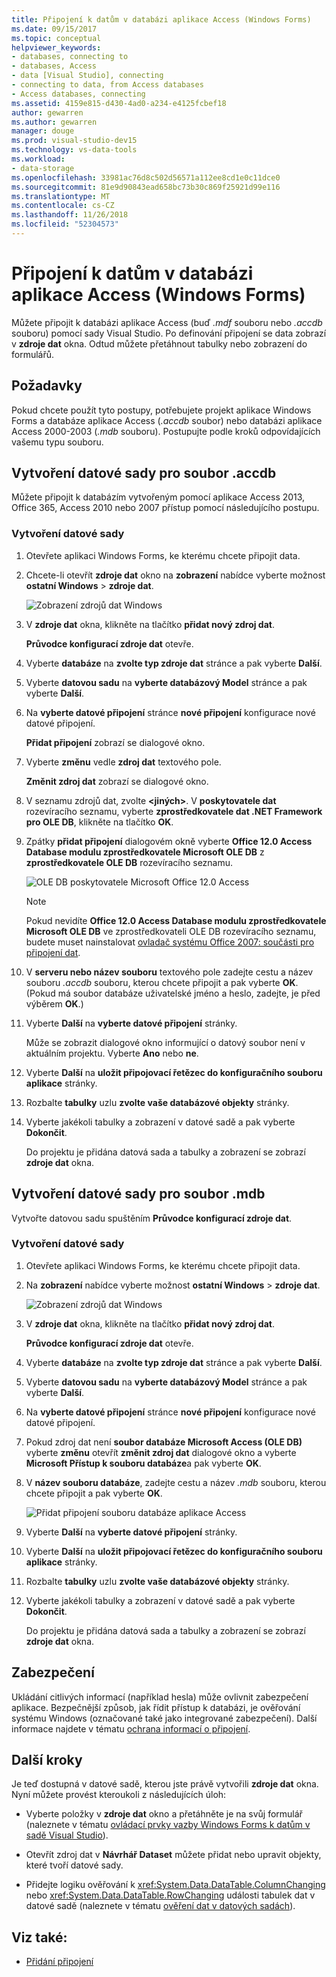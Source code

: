```yaml
---
title: Připojení k datům v databázi aplikace Access (Windows Forms)
ms.date: 09/15/2017
ms.topic: conceptual
helpviewer_keywords:
- databases, connecting to
- databases, Access
- data [Visual Studio], connecting
- connecting to data, from Access databases
- Access databases, connecting
ms.assetid: 4159e815-d430-4ad0-a234-e4125fcbef18
author: gewarren
ms.author: gewarren
manager: douge
ms.prod: visual-studio-dev15
ms.technology: vs-data-tools
ms.workload:
- data-storage
ms.openlocfilehash: 33981ac76d8c502d56571a112ee8cd1e0c11dce0
ms.sourcegitcommit: 81e9d90843ead658bc73b30c869f25921d99e116
ms.translationtype: MT
ms.contentlocale: cs-CZ
ms.lasthandoff: 11/26/2018
ms.locfileid: "52304573"
---
```

# <a name="connect-to-data-in-an-access-database-windows-forms"></a>Připojení k datům v databázi aplikace Access (Windows Forms)

Můžete připojit k databázi aplikace Access (buď *.mdf* souboru nebo *.accdb* souboru) pomocí sady Visual Studio. Po definování připojení se data zobrazí v **zdroje dat** okna. Odtud můžete přetáhnout tabulky nebo zobrazení do formulářů.

## <a name="prerequisites"></a>Požadavky

Pokud chcete použít tyto postupy, potřebujete projekt aplikace Windows Forms a databáze aplikace Access (*.accdb* soubor) nebo databázi aplikace Access 2000-2003 (*.mdb* souboru). Postupujte podle kroků odpovídajících vašemu typu souboru.

## <a name="creating-the-dataset-for-an-accdb-file"></a>Vytvoření datové sady pro soubor .accdb

Můžete připojit k databázím vytvořeným pomocí aplikace Access 2013, Office 365, Access 2010 nebo 2007 přístup pomocí následujícího postupu.

### <a name="to-create-the-dataset"></a>Vytvoření datové sady

1.  Otevřete aplikaci Windows Forms, ke kterému chcete připojit data.

2.  Chcete-li otevřít **zdroje dat** okno na **zobrazení** nabídce vyberte možnost **ostatní Windows** > **zdroje dat**.

     ![Zobrazení zdrojů dat Windows](../data-tools/media/viewdatasources.png)

3.  V **zdroje dat** okna, klikněte na tlačítko **přidat nový zdroj dat**.

     **Průvodce konfigurací zdroje dat** otevře.

4.  Vyberte **databáze** na **zvolte typ zdroje dat** stránce a pak vyberte **Další**.

5.  Vyberte **datovou sadu** na **vyberte databázový Model** stránce a pak vyberte **Další**.

6.  Na **vyberte datové připojení** stránce **nové připojení** konfigurace nové datové připojení.

     **Přidat připojení** zobrazí se dialogové okno.

7.  Vyberte **změnu** vedle **zdroj dat** textového pole.

     **Změnit zdroj dat** zobrazí se dialogové okno.

8.  V seznamu zdrojů dat, zvolte  **\<jiných\>**. V **poskytovatele dat** rozevíracího seznamu, vyberte **zprostředkovatele dat .NET Framework pro OLE DB**, klikněte na tlačítko **OK**.

9. Zpátky **přidat připojení** dialogovém okně vyberte **Office 12.0 Access Database modulu zprostředkovatele Microsoft OLE DB** z **zprostředkovatele OLE DB** rozevíracího seznamu.

     ![OLE DB poskytovatele Microsoft Office 12.0 Access](../data-tools/media/dataoledbprovideroffice12access.png)

     > [!NOTE]
     > Pokud nevidíte **Office 12.0 Access Database modulu zprostředkovatele Microsoft OLE DB** ve zprostředkovateli OLE DB rozevíracího seznamu, budete muset nainstalovat [ovladač systému Office 2007: součásti pro připojení dat](https://www.microsoft.com/download/confirmation.aspx?id=23734).

9. V **serveru nebo název souboru** textového pole zadejte cestu a název souboru *.accdb* souboru, kterou chcete připojit a pak vyberte **OK**. (Pokud má soubor databáze uživatelské jméno a heslo, zadejte, je před výběrem **OK**.)

10. Vyberte **Další** na **vyberte datové připojení** stránky.

     Může se zobrazit dialogové okno informující o datový soubor není v aktuálním projektu. Vyberte **Ano** nebo **ne**.

11. Vyberte **Další** na **uložit připojovací řetězec do konfiguračního souboru aplikace** stránky.

12. Rozbalte **tabulky** uzlu **zvolte vaše databázové objekty** stránky.

13. Vyberte jakékoli tabulky a zobrazení v datové sadě a pak vyberte **Dokončit**.

     Do projektu je přidána datová sada a tabulky a zobrazení se zobrazí **zdroje dat** okna.

## <a name="create-the-dataset-for-an-mdb-file"></a>Vytvoření datové sady pro soubor .mdb

Vytvořte datovou sadu spuštěním **Průvodce konfigurací zdroje dat**.

### <a name="to-create-the-dataset"></a>Vytvoření datové sady

1.  Otevřete aplikaci Windows Forms, ke kterému chcete připojit data.

2.  Na **zobrazení** nabídce vyberte možnost **ostatní Windows** > **zdroje dat**.

     ![Zobrazení zdrojů dat Windows](../data-tools/media/viewdatasources.png)

3.  V **zdroje dat** okna, klikněte na tlačítko **přidat nový zdroj dat**.

     **Průvodce konfigurací zdroje dat** otevře.

4.  Vyberte **databáze** na **zvolte typ zdroje dat** stránce a pak vyberte **Další**.

5.  Vyberte **datovou sadu** na **vyberte databázový Model** stránce a pak vyberte **Další**.

6.  Na **vyberte datové připojení** stránce **nové připojení** konfigurace nové datové připojení.

7.  Pokud zdroj dat není **soubor databáze Microsoft Access (OLE DB)** vyberte **změnu** otevřít **změnit zdroj dat** dialogové okno a vyberte **Microsoft Přístup k souboru databáze**a pak vyberte **OK**.

8.  V **název souboru databáze**, zadejte cestu a název *.mdb* souboru, kterou chcete připojit a pak vyberte **OK**.

     ![Přidat připojení souboru databáze aplikace Access](../data-tools/media/dataaddconnectionaccessmdb.png)

9. Vyberte **Další** na **vyberte datové připojení** stránky.

10. Vyberte **Další** na **uložit připojovací řetězec do konfiguračního souboru aplikace** stránky.

11. Rozbalte **tabulky** uzlu **zvolte vaše databázové objekty** stránky.

12. Vyberte jakékoli tabulky a zobrazení v datové sadě a pak vyberte **Dokončit**.

     Do projektu je přidána datová sada a tabulky a zobrazení se zobrazí **zdroje dat** okna.

## <a name="security"></a>Zabezpečení

Ukládání citlivých informací (například hesla) může ovlivnit zabezpečení aplikace. Bezpečnější způsob, jak řídit přístup k databázi, je ověřování systému Windows (označované také jako integrované zabezpečení). Další informace najdete v tématu [ochrana informací o připojení](/dotnet/framework/data/adonet/protecting-connection-information).

## <a name="next-steps"></a>Další kroky

Je teď dostupná v datové sadě, kterou jste právě vytvořili **zdroje dat** okna. Nyní můžete provést kteroukoli z následujících úloh:

-   Vyberte položky v **zdroje dat** okno a přetáhněte je na svůj formulář (naleznete v tématu [ovládací prvky vazby Windows Forms k datům v sadě Visual Studio](../data-tools/bind-windows-forms-controls-to-data-in-visual-studio.md)).

-   Otevřít zdroj dat v **Návrhář Dataset** můžete přidat nebo upravit objekty, které tvoří datové sady.

-   Přidejte logiku ověřování k <xref:System.Data.DataTable.ColumnChanging> nebo <xref:System.Data.DataTable.RowChanging> události tabulek dat v datové sadě (naleznete v tématu [ověření dat v datových sadách](../data-tools/validate-data-in-datasets.md)).

## <a name="see-also"></a>Viz také:

- [Přidání připojení](../data-tools/add-new-connections.md)